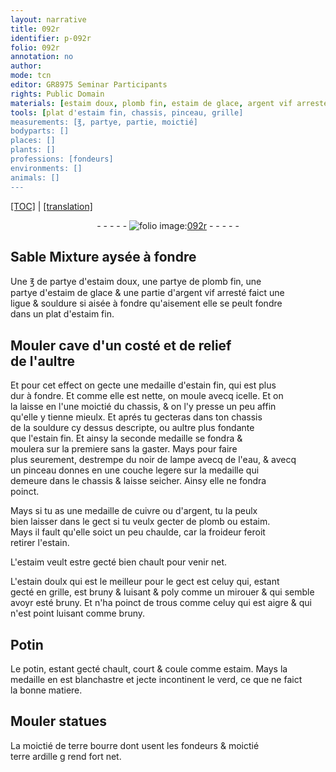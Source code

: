 ```yaml
---
layout: narrative
title: 092r
identifier: p-092r
folio: 092r
annotation: no
author:
mode: tcn
editor: GR8975 Seminar Participants
rights: Public Domain
materials: [estaim doux, plomb fin, estaim de glace, argent vif arresté, souldure, estaim fin, estain fin, noir de lampe, eau, cuivre, argent, plomb, estaim, estain, estain doulx, Potin, potin, verd, terre bourre dont usent les fondeurs, terre ardille]
tools: [plat d'estaim fin, chassis, pinceau, grille]
measurements: [℥, partye, partie, moictié]
bodyparts: []
places: []
plants: []
professions: [fondeurs]
environments: []
animals: []
---
```


<p><a href="{{ site.baseurl }}/normalized/">[TOC]</a> | <a href="{{ site.baseurl }}/texts/p-092r_tl/" target="_blank">[translation]</a></p><div class="folio" align="center">- - - - - <a href="http://gallica.bnf.fr/ark:/12148/btv1b10500001g/f189.image" target="_blank"><img src="https://cu-mkp.github.io/2017-workshop-edition/assets/photo-icon.png" alt="folio image: " style="display:inline-block; margin-bottom:-3px;"/>092r</a> - - - - - </div>  
  

## <span class="del">Sable</span> Mixture aysée à fondre

 
Une <span class="del"><span class="ms">℥</span> de</span> <span class="ms">partye</span> d'<span class="m">estaim doux</span>, une <span class="ms">partye</span> de <span class="m">plomb fin</span>, une<br/> <span class="ms">partye</span> d'<span class="m">estaim de glace</span> & une <span class="ms">partie</span> d'<span class="m">argent vif arresté</span> faict une<br/> ligue & <span class="m">souldure</span> si aisée à fondre qu'aisement elle se peult fondre<br/> dans un <span class="tl">plat d'<span class="m">estaim fin</span></span>.
 
 
  

## Mouler cave d'un costé et de relief<br/> de l'aultre

 
Et pour cet effect on gecte une medaille d'<span class="m">estain fin</span>, qui est plus<br/> dur à fondre. Et co<span class="exp">mm</span>e elle est nette, on moule avecq icelle. Et on<br/> la laisse en l'une moictié du <span class="tl">chassis</span>, & on l'y presse un peu affin<br/> qu'elle y tienne mieulx. Et aprés tu gecteras dans ton <span class="tl">chassis</span><br/> de la <span class="m">souldure</span> cy dessus descripte, ou aultre plus fondante<br/> que l'<span class="m">estain fin</span>. Et ainsy la seconde medaille se fondra &<br/> moulera sur la premiere sans la gaster. Mays pour faire<br/> plus seurement, destrempe du <span class="m">noir de lampe</span> avecq de l'<span class="m">eau</span>, & avecq<br/> un <span class="tl">pinceau</span> donnes en une couche legere sur la medaille qui<br/> demeure dans le <span class="tl">chassis</span> & laisse seicher. Ainsy elle ne fondra<br/> poinct.
 
Mays si tu as une medaille de <span class="m">cuivre</span> ou d'<span class="m">argent</span>, tu la peulx<br/> bien laisser dans le gect si tu veulx gecter de <span class="m">plomb</span> ou <span class="m">estaim</span>.<br/> Mays il fault qu'elle soict un peu chaulde, car la froideur feroit<br/> retirer l'<span class="m">estain</span>.
 
L'<span class="m">estaim</span> veult estre gecté bien chault pour venir net.
 
L'<span class="m">estain doulx</span> qui est le meilleur pour le gect est celuy qui, estant<br/> gecté en <span class="tl">grille</span>, est <span class="del">bruny &</span> luisant & poly co<span class="exp">mm</span>e un mirouer & qui semble<br/> avoyr esté bruny. Et n'ha poinct de trous co<span class="exp">mm</span>e celuy qui est aigre & qui<br/> n'est point luisant co<span class="exp">mm</span>e bruny.
 
 
  

## <span class="m">Potin</span>

 
Le <span class="m">potin</span>, estant gecté chault, court & coule co<span class="exp">mm</span>e <span class="m">estaim</span>. Mays la<br/> medaille en est blanchastre et jecte incontinent le <span class="m">verd</span>, ce que ne faict<br/> la bonne matiere.
 
 
  

## Mouler statues

 
La <span class="ms">moictié</span> de <span class="m">terre bourre dont usent les <span class="pro">fondeurs</span></span> & <span class="ms">moictié</span><br/> <span class="m">terre ardille</span> <span class="del">g</span> rend fort net.
 
